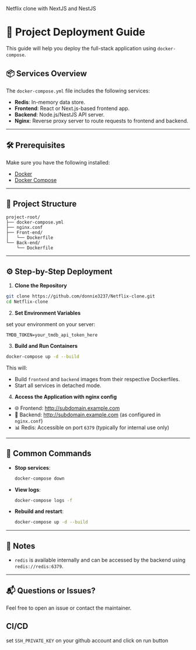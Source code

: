 
Netflix clone with NextJS and NestJS
# 🚀 Project Deployment Guide

This guide will help you deploy the full-stack application using `docker-compose`.

## 📦 Services Overview

The `docker-compose.yml` file includes the following services:

- **Redis**: In-memory data store.
- **Frontend**: React or Next.js-based frontend app.
- **Backend**: Node.js/NestJS API server.
- **Nginx**: Reverse proxy server to route requests to frontend and backend.

---

## 🛠️ Prerequisites

Make sure you have the following installed:

- [Docker](https://www.docker.com/products/docker-desktop)
- [Docker Compose](https://docs.docker.com/compose/install/)

---

## 📁 Project Structure

```
project-root/
├── docker-compose.yml
├── nginx.conf
├── Front-end/
│   └── Dockerfile
└── Back-end/
    └── Dockerfile
```

---

## ⚙️ Step-by-Step Deployment

1. **Clone the Repository**

```bash
git clone https://github.com/donnie3237/Netflix-clone.git
cd Netflix-clone
```

2. **Set Environment Variables**

set your environment on your server:

```
TMDB_TOKEN=your_tmdb_api_token_here
```

3. **Build and Run Containers**

```bash
docker-compose up -d --build
```

This will:

- Build `frontend` and `backend` images from their respective Dockerfiles.
- Start all services in detached mode.

4. **Access the Application with nginx config**

- 🌐 Frontend: http://subdomain.example.com
- 🧠 Backend: http://subdomain.example.com (as configured in `nginx.conf`)
- 📊 Redis: Accessible on port `6379` (typically for internal use only)

---

## 🔄 Common Commands

- **Stop services**:  
  ```bash
  docker-compose down
  ```

- **View logs**:  
  ```bash
  docker-compose logs -f
  ```

- **Rebuild and restart**:  
  ```bash
  docker-compose up -d --build
  ```

---

## 📝 Notes

- `redis` is available internally and can be accessed by the backend using `redis://redis:6379`.

---

## 📬 Questions or Issues?

Feel free to open an issue or contact the maintainer.

## CI/CD

set `SSH_PRIVATE_KEY` on your github account and click on run button
